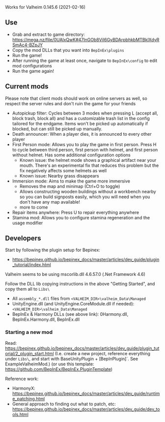 
Works for Valheim 0.145.6 (2021-02-16)

## Use

- Grab and extract to game directory: https://mega.nz/file/0UAlxQwK#47InGOb8ViI6GyBDArpbhkbMTBklXdyRSmAc4-BZpJY
- Copy the mod DLLs that you want into `BepInEx\plugins`
- Run the game!
- After running the game at least once, navigate to `BepInEx\config` to edit mod configurations
- Run the game again!

## Current mods

Please note that client mods should work on online servers as well, so respect the server rules and don't ruin the game for your friends

- Autopickup filter: Cycles between 3 modes when pressing L (accept all, block trash, block all) and has a customizable trash list in the config tailored for the endgame. Items won't be picked up automatically if blocked, but can still be picked up manually.
- Death announcer: When a player dies, it is announced to every other player
- First Person mode: Allows you to play the game in first person. Press H to cycle between third person, first person with helmet, and first person without helmet. Has some additional configuration options
  - Known issue: the helmet mode shows a graphical artifact near your mouth. There's an experimental fix that reduces this problem but the fix negatively affects some helmets as well
  - Known issue: Nearby grass disappears
- Immersion mode: Aims to make the game more immersive
  - Removes the map and minimap (Ctrl+O to toggle)
  - Allows constructing wooden buildings without a workbench nearby so you can build signposts easily, which you will need when you don't have any map available!
  - more to come
- Repair items anywhere: Press U to repair everything anywhere
- Stamina mod: Allows you to configure stamina regeneration and the usage modifier

## Developers

Start by following the plugin setup for Bepinex:
- https://bepinex.github.io/bepinex_docs/master/articles/dev_guide/plugin_tutorial/index.html

Valheim seems to be using mscorlib.dll 4.6.57.0 (.Net Framework 4.6)

Follow the DLL lib copying instructions in the above "Getting Started", and copy them all to `Libs\`
- All `assembly_*.dll` files from `<VALHEIM_DIR>\valheim_Data\Managed`
- UnityEngine.dll (and UnityEngine.CoreModule.dll if needed): `<VALHEIM_DIR>\valheim_Data\Managed`
- BepInEx & Harmony DLLs (see above link): 0Harmony.dll, BepInEx.Harmony.dll, BepInEx.dll

### Starting a new mod

Read: https://bepinex.github.io/bepinex_docs/master/articles/dev_guide/plugin_tutorial/2_plugin_start.html
(I.e. create a new project, reference everything under `Libs\`, and start with BaseUnityPlugin + [BepInPlugin]`. See ExampleValheimMod.)
(or use this template: https://github.com/BepInEx/BepInEx.PluginTemplate)

Reference work:
- HarmonyX: https://bepinex.github.io/bepinex_docs/master/articles/dev_guide/runtime_patching.html
- General approach to finding out what to patch, etc: https://bepinex.github.io/bepinex_docs/master/articles/dev_guide/dev_tools.html
